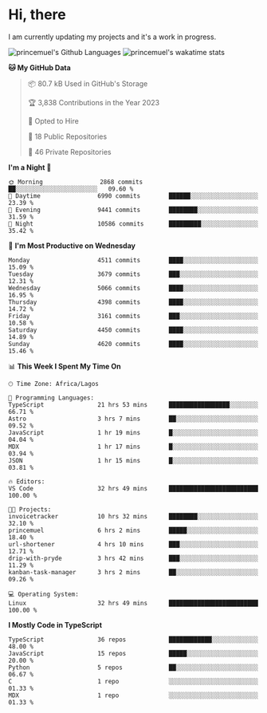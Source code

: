 # Hi, there

<!--
**princemuel/princemuel** is a ✨ _special_ ✨ repository because its `README.md` (this file) appears on your GitHub profile.

Here are some ideas to get you started:

- 🔭 I’m currently working on ...
- 🌱 I’m currently learning ...
- 👯 I’m looking to collaborate on ...
- 🤔 I’m looking for help with ...
- 💬 Ask me about ...
- 📫 How to reach me: ...
- 😄 Pronouns: ...
- ⚡ Fun fact: ...
-->

I am currently updating my projects and it's a work in progress.

![princemuel's Github Languages](https://github-readme-stats.vercel.app/api/top-langs/?username=princemuel&text_color=586069&layout=compact&hide_border=true&title_color=0366d6&count_private=true&include_all_commits=true&theme=tokyonight&show_icons=true)
![princemuel's wakatime stats](https://github-readme-stats.vercel.app/api/wakatime?username=princemuel&text_color=586069&layout=compact&hide_border=true&title_color=0366d6&count_private=true&include_all_commits=true&theme=tokyonight&show_icons=true)

<!--START_SECTION:waka-->
**🐱 My GitHub Data** 

> 📦 80.7 kB Used in GitHub's Storage 
 > 
> 🏆 3,838 Contributions in the Year 2023
 > 
> 💼 Opted to Hire
 > 
> 📜 18 Public Repositories 
 > 
> 🔑 46 Private Repositories 
 > 
**I'm a Night 🦉** 

```text
🌞 Morning                2868 commits        ██░░░░░░░░░░░░░░░░░░░░░░░   09.60 % 
🌆 Daytime                6990 commits        ██████░░░░░░░░░░░░░░░░░░░   23.39 % 
🌃 Evening                9441 commits        ████████░░░░░░░░░░░░░░░░░   31.59 % 
🌙 Night                  10586 commits       █████████░░░░░░░░░░░░░░░░   35.42 % 
```
📅 **I'm Most Productive on Wednesday** 

```text
Monday                   4511 commits        ████░░░░░░░░░░░░░░░░░░░░░   15.09 % 
Tuesday                  3679 commits        ███░░░░░░░░░░░░░░░░░░░░░░   12.31 % 
Wednesday                5066 commits        ████░░░░░░░░░░░░░░░░░░░░░   16.95 % 
Thursday                 4398 commits        ████░░░░░░░░░░░░░░░░░░░░░   14.72 % 
Friday                   3161 commits        ███░░░░░░░░░░░░░░░░░░░░░░   10.58 % 
Saturday                 4450 commits        ████░░░░░░░░░░░░░░░░░░░░░   14.89 % 
Sunday                   4620 commits        ████░░░░░░░░░░░░░░░░░░░░░   15.46 % 
```


📊 **This Week I Spent My Time On** 

```text
🕑︎ Time Zone: Africa/Lagos

💬 Programming Languages: 
TypeScript               21 hrs 53 mins      █████████████████░░░░░░░░   66.71 % 
Astro                    3 hrs 7 mins        ██░░░░░░░░░░░░░░░░░░░░░░░   09.52 % 
JavaScript               1 hr 19 mins        █░░░░░░░░░░░░░░░░░░░░░░░░   04.04 % 
MDX                      1 hr 17 mins        █░░░░░░░░░░░░░░░░░░░░░░░░   03.94 % 
JSON                     1 hr 15 mins        █░░░░░░░░░░░░░░░░░░░░░░░░   03.81 % 

🔥 Editors: 
VS Code                  32 hrs 49 mins      █████████████████████████   100.00 % 

🐱‍💻 Projects: 
invoicetracker           10 hrs 32 mins      ████████░░░░░░░░░░░░░░░░░   32.10 % 
princemuel               6 hrs 2 mins        █████░░░░░░░░░░░░░░░░░░░░   18.40 % 
url-shortener            4 hrs 10 mins       ███░░░░░░░░░░░░░░░░░░░░░░   12.71 % 
drip-with-pryde          3 hrs 42 mins       ███░░░░░░░░░░░░░░░░░░░░░░   11.29 % 
kanban-task-manager      3 hrs 2 mins        ██░░░░░░░░░░░░░░░░░░░░░░░   09.26 % 

💻 Operating System: 
Linux                    32 hrs 49 mins      █████████████████████████   100.00 % 
```

**I Mostly Code in TypeScript** 

```text
TypeScript               36 repos            ████████████░░░░░░░░░░░░░   48.00 % 
JavaScript               15 repos            █████░░░░░░░░░░░░░░░░░░░░   20.00 % 
Python                   5 repos             ██░░░░░░░░░░░░░░░░░░░░░░░   06.67 % 
C                        1 repo              ░░░░░░░░░░░░░░░░░░░░░░░░░   01.33 % 
MDX                      1 repo              ░░░░░░░░░░░░░░░░░░░░░░░░░   01.33 % 
```




<!--END_SECTION:waka-->
